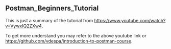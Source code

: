 ## Postman_Beginners_Tutorial

This is just a summary of the tutorial from https://www.youtube.com/watch?v=VywxIQ2ZXw4.

To get more understand you may refer to the above youtube link or https://github.com/vdespa/introduction-to-postman-course.
